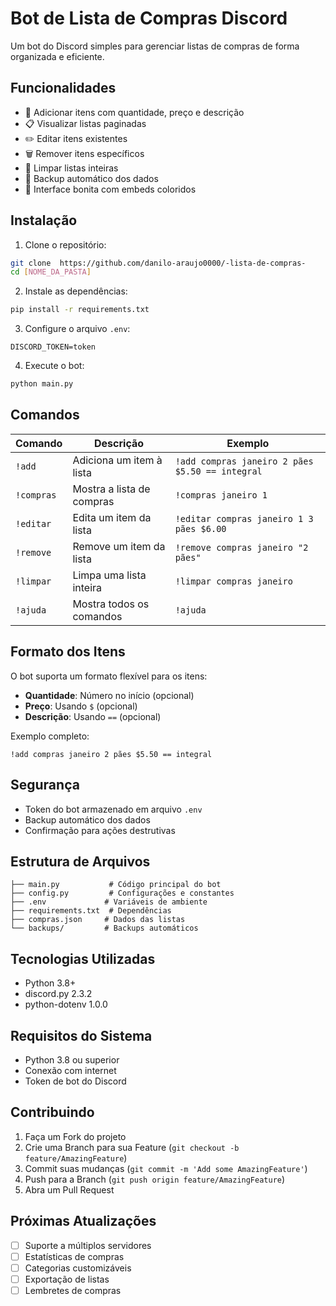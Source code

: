 #  Bot de Lista de Compras Discord
 
Um bot do Discord simples para gerenciar listas de compras de forma organizada e eficiente.

##  Funcionalidades

- 📝 Adicionar itens com quantidade, preço e descrição
- 📋 Visualizar listas paginadas
- ✏️ Editar itens existentes
- 🗑️ Remover itens específicos
- 🧹 Limpar listas inteiras
- 💾 Backup automático dos dados
- 🎨 Interface bonita com embeds coloridos

##  Instalação

1. Clone o repositório:
```bash
git clone  https://github.com/danilo-araujo0000/-lista-de-compras-
cd [NOME_DA_PASTA]
```

2. Instale as dependências:
```bash
pip install -r requirements.txt
```

3. Configure o arquivo `.env`:
```env
DISCORD_TOKEN=token
```

4. Execute o bot:
```bash
python main.py
```

##  Comandos

| Comando | Descrição | Exemplo |
|---------|-----------|---------|
| `!add` | Adiciona um item à lista | `!add compras janeiro 2 pães $5.50 == integral` |
| `!compras` | Mostra a lista de compras | `!compras janeiro 1` |
| `!editar` | Edita um item da lista | `!editar compras janeiro 1 3 pães $6.00` |
| `!remove` | Remove um item da lista | `!remove compras janeiro "2 pães"` |
| `!limpar` | Limpa uma lista inteira | `!limpar compras janeiro` |
| `!ajuda` | Mostra todos os comandos | `!ajuda` |

##  Formato dos Itens

O bot suporta um formato flexível para os itens:
- **Quantidade**: Número no início (opcional)
- **Preço**: Usando `$` (opcional)
- **Descrição**: Usando `==` (opcional)

Exemplo completo:
```
!add compras janeiro 2 pães $5.50 == integral
```

##  Segurança

- Token do bot armazenado em arquivo `.env`
- Backup automático dos dados
- Confirmação para ações destrutivas

##  Estrutura de Arquivos

```
├── main.py           # Código principal do bot
├── config.py         # Configurações e constantes
├── .env             # Variáveis de ambiente
├── requirements.txt  # Dependências
├── compras.json     # Dados das listas
└── backups/         # Backups automáticos
```

##  Tecnologias Utilizadas

- Python 3.8+
- discord.py 2.3.2
- python-dotenv 1.0.0

##  Requisitos do Sistema

- Python 3.8 ou superior
- Conexão com internet
- Token de bot do Discord

##  Contribuindo

1. Faça um Fork do projeto
2. Crie uma Branch para sua Feature (`git checkout -b feature/AmazingFeature`)
3. Commit suas mudanças (`git commit -m 'Add some AmazingFeature'`)
4. Push para a Branch (`git push origin feature/AmazingFeature`)
5. Abra um Pull Request


##  Próximas Atualizações

- [ ] Suporte a múltiplos servidores
- [ ] Estatísticas de compras
- [ ] Categorias customizáveis
- [ ] Exportação de listas
- [ ] Lembretes de compras

